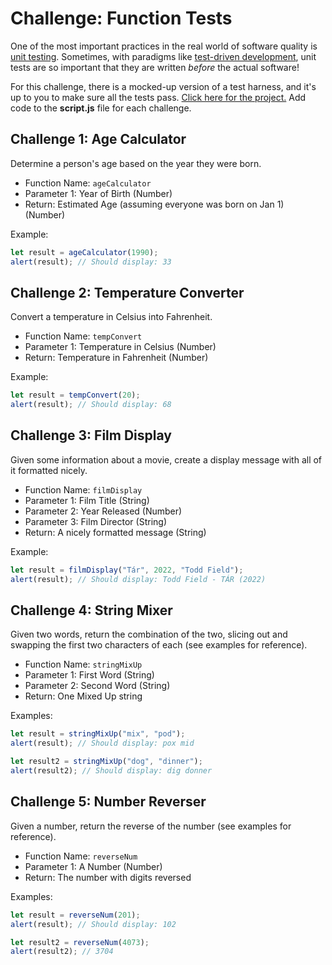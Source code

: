 # Challenge: Function Tests
One of the most important practices in the real world of software quality is [unit testing](https://en.wikipedia.org/wiki/Unit_testing). Sometimes, with paradigms like [test-driven development](https://en.wikipedia.org/wiki/Test-driven_development), unit tests are so important that they are written _before_ the actual software!

For this challenge, there is a mocked-up version of a test harness, and it's up to you to make sure all the tests pass. [Click here for the project.](https://replit.com/@HylandOutreach/FunctionTests) Add code to the **script.js** file for each challenge.

## Challenge 1: Age Calculator
Determine a person's age based on the year they were born.

- Function Name: `ageCalculator`
- Parameter 1: Year of Birth (Number)
- Return: Estimated Age (assuming everyone was born on Jan 1) (Number)

Example:

```js
let result = ageCalculator(1990);
alert(result); // Should display: 33
```

## Challenge 2: Temperature Converter
Convert a temperature in Celsius into Fahrenheit.

- Function Name: `tempConvert`
- Parameter 1: Temperature in Celsius (Number)
- Return: Temperature in Fahrenheit (Number)

Example:

```js
let result = tempConvert(20);
alert(result); // Should display: 68
```

## Challenge 3: Film Display
Given some information about a movie, create a display message with all of it formatted nicely.

- Function Name: `filmDisplay`
- Parameter 1: Film Title (String)
- Parameter 2: Year Released (Number)
- Parameter 3: Film Director (String)
- Return: A nicely formatted message (String)

Example:

```js
let result = filmDisplay("Tár", 2022, "Todd Field");
alert(result); // Should display: Todd Field - TÁR (2022)
```

## Challenge 4: String Mixer
Given two words, return the combination of the two, slicing out and swapping the first two characters of each (see examples for reference).

- Function Name: `stringMixUp`
- Parameter 1: First Word (String)
- Parameter 2: Second Word (String)
- Return: One Mixed Up string

Examples:

```js
let result = stringMixUp("mix", "pod");
alert(result); // Should display: pox mid

let result2 = stringMixUp("dog", "dinner");
alert(result2); // Should display: dig donner
```

## Challenge 5: Number Reverser
Given a number, return the reverse of the number (see examples for reference).

- Function Name: `reverseNum`
- Parameter 1: A Number (Number)
- Return: The number with digits reversed

Examples:

```js
let result = reverseNum(201);
alert(result); // Should display: 102

let result2 = reverseNum(4073);
alert(result2); // 3704
```

